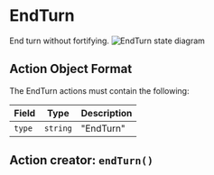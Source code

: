 

# EndTurn
End turn without fortifying.
![EndTurn state diagram](actions/endturn.svg)
  

## Action Object Format
The EndTurn actions must contain the following:

Field        | Type       | Description
------------ | ---------- | -----------
`type`     | `string` | "EndTurn"



## Action creator: `endTurn()`

  
  